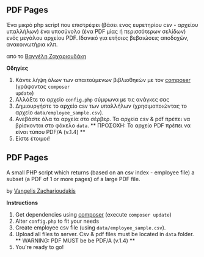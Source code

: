 PDF Pages
---------
Ένα μικρό php script που επιστρέφει (βάσει ενος ευρετηρίου csv - αρχείου υπαλλήλων) ένα υποσύνολο (ένα PDF μίας ή περισσότερων σελίδων) ενός μεγάλου αρχείου PDF. Ιδανικό για ετήσιες βεβαιώσεις αποδοχών, ανακοινωτήρια κλπ.

από το [Βαγγέλη Ζαχαριουδάκη](http://github.com/sugarv)

**Οδηγίες**

1. Κάντε λήψη όλων των απαιτούμενων βιβλιοθηκών με τον [composer](https://getcomposer.org/) (γράφοντας <code>composer update</code>)
2. Αλλάξτε το αρχείο `config.php` σύμφωνα με τις ανάγκες σας
3. Δημιουργήστε το αρχείο csv των υπαλλήλων (χρησιμοποιώντας το αρχείο `data/employee_sample.csv`).
4. Ανεβάστε όλα τα αρχεία στο σέρβερ. Τα αρχεία csv & pdf πρέπει να βρίσκονται στο φάκελο `data`.
** ΠΡΟΣΟΧΗ: Το αρχείο PDF πρέπει να είναι τύπου PDF/A (v.1.4) **
5. Είστε έτοιμοι!


PDF Pages
---------
A small PHP script which returns (based on an csv index - employee file) a subset (a PDF of 1 or more pages) of a large PDF file.

by [Vangelis Zacharioudakis](http://github.com/sugarv)


**Instructions**

1. Get dependencies using [composer](https://getcomposer.org/) (execute `composer update`)
2. Alter `config.php` to fit your needs
3. Create employee csv file (using `data/employee_sample.csv`).
4. Upload all files to server. Csv & pdf files must be located in `data` folder.
** WARNING: PDF MUST be be PDF/A (v.1.4) **
5. You're ready to go!
